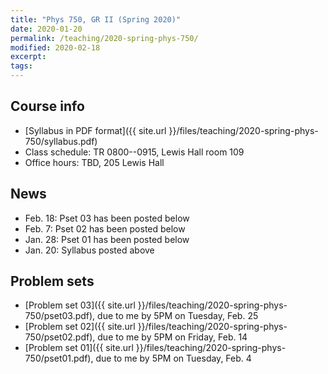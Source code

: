 ```yaml
---
title: "Phys 750, GR II (Spring 2020)"
date: 2020-01-20
permalink: /teaching/2020-spring-phys-750/
modified: 2020-02-18
excerpt:
tags:
---
```


## Course info

* [Syllabus in PDF format]({{ site.url }}/files/teaching/2020-spring-phys-750/syllabus.pdf)
* Class schedule:  TR 0800--0915, Lewis Hall room 109
* Office hours:  TBD, 205 Lewis Hall

## News

* Feb. 18: Pset 03 has been posted below
* Feb. 7: Pset 02 has been posted below
* Jan. 28: Pset 01 has been posted below
* Jan. 20: Syllabus posted above

## Problem sets

* [Problem set 03]({{ site.url }}/files/teaching/2020-spring-phys-750/pset03.pdf),
  due to me by 5PM on Tuesday, Feb. 25
* [Problem set 02]({{ site.url }}/files/teaching/2020-spring-phys-750/pset02.pdf),
  due to me by 5PM on Friday, Feb. 14
* [Problem set 01]({{ site.url }}/files/teaching/2020-spring-phys-750/pset01.pdf),
  due to me by 5PM on Tuesday, Feb. 4
